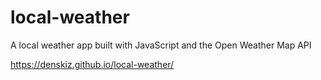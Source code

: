 # local-weather
A local weather app built with JavaScript and the Open Weather Map API



https://denskiz.github.io/local-weather/
